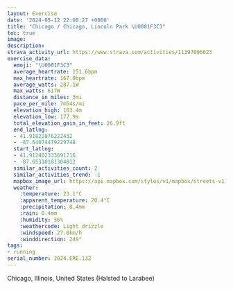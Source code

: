 ```yaml
---
layout: Exercise
date: '2024-05-12 22:08:27 +0000'
title: "Chicago / Chicago, Lincoln Park \U0001F3C3"
toc: true
image:
description:
strava_activity_url: https://www.strava.com/activities/11397096623
exercise_data:
  emoji: "\U0001F3C3"
  average_heartrate: 151.6bpm
  max_heartrate: 167.0bpm
  average_watts: 287.1W
  max_watts: 617W
  distance_in_miles: 3mi
  pace_per_mile: 7m54s/mi
  elevation_high: 183.4m
  elevation_low: 177.9m
  total_elevation_gain_in_feet: 26.9ft
  end_latlng:
  - 41.91822876222432
  - -87.64074479229748
  start_latlng:
  - 41.912402333691716
  - -87.65310181304812
  similar_activities_count: 2
  similar_activities_trend: -1
  mapbox_image_url: https://api.mapbox.com/styles/v1/mapbox/streets-v11/static/path-5+787af2-1.0(qgy~Fll~uO%40sCGgEAiEGYOGOWAGDyB%40qDKkSCQGEiA%40SECIEuAGyFA%7DHC_%40Ge%40%40y%40EsBIo%40Ca%40%3FiBGyCEoHFyECaDDe%40DwBMiA_%40eAQw%40GaAAc%40Jg%40%40a%40Ew%40QcAKyA%40YH_%40%40OEi%40%40oDCaAqA%7BFC%3FOB%5DReAv%40%7DA~%40iCrAoC~%40%7BA%5Eq%40R_%40FsBb%40eAP_%40Dc%40Le%40%40_D%60%40aDt%40_ALgFhA%7BAb%40uCPgAE%7DDxKNnCEfBJRLdAEb%40QbA%3Fp%40L%7CA%3Fz%40Lz%40Nd%40C%60AFtADKTChBIpKOrCF%7CAANCVB%5EIRAf%40%40l%40FzAC~ABvAEr%40GHBRVN%40PEdAa%40RAHPFr%40NdK%5CQDFMh%40),pin-s-s+e5b22e(-87.65143,41.91369),pin-s-f+89ae00(-87.63892000000001,41.91823999999998)/auto/800x800?access_token=pk.eyJ1Ijoiam9zaGJlY2ttYW4iLCJhIjoiY205eWR2aDd1MWZ6djJrbXc4a3M0bWZleiJ9.XiG9OWkNcZk2QzjJbxLB4A
  weather:
    :temperature: 23.1°C
    :apparent_temperature: 20.4°C
    :precipitation: 0.4mm
    :rain: 0.4mm
    :humidity: 56%
    :weathercode: Light drizzle
    :windspeed: 27.0km/h
    :winddirection: 249°
tags:
- running
serial_number: 2024.ERE.132
---
```

Chicago, Illinois, United States (Halsted to Larabee)
